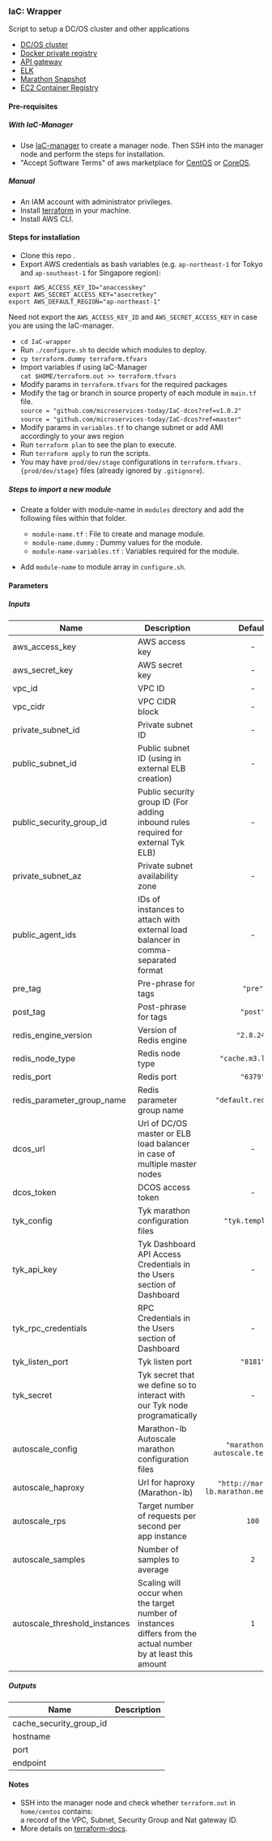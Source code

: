 ### IaC: Wrapper
Script to setup a DC/OS cluster and other applications
 - [DC/OS cluster](https://github.com/microservices-today/IaC-dcos)
 - [Docker private registry](https://github.com/microservices-today/IaC-dcos-docker-registry)
 - [API gateway](https://github.com/microservices-today/IaC-api-gateway)
 - [ELK](https://github.com/microservices-today/IaC-elk)
 - [Marathon Snapshot](https://github.com/microservices-today/IaC-marathon-snapshots)
 - [EC2 Container Registry](https://github.com/microservices-today/IaC-ecr)
 
#### Pre-requisites
##### With IaC-Manager
- Use [IaC-manager](https://github.com/microservices-today/IaC-manager) to create a manager node. Then SSH into the manager node and perform the steps for installation.
- "Accept Software Terms" of aws marketplace for [CentOS](https://aws.amazon.com/marketplace/search/results?searchTerms=centos&page=1&ref_=nav_search_box) or [CoreOS](https://aws.amazon.com/marketplace/search/results?searchTerms=coreos&page=1&ref_=nav_search_box).

##### Manual
- An IAM account with administrator privileges.
- Install [terraform](https://www.terraform.io/intro/getting-started/install.html) in your machine.
- Install AWS CLI.

#### Steps for installation
- Clone this repo .
- Export AWS credentials as bash variables (e.g. `ap-northeast-1` for Tokyo and `ap-southeast-1` for Singapore region):
```
export AWS_ACCESS_KEY_ID="anaccesskey" 
export AWS_SECRET_ACCESS_KEY="asecretkey"
export AWS_DEFAULT_REGION="ap-northeast-1"
```  
Need not export the `AWS_ACCESS_KEY_ID` and `AWS_SECRET_ACCESS_KEY` in case you are using the IaC-manager. 
- `cd IaC-wrapper`
- Run `./configure.sh` to decide which modules to deploy. 
- `cp terraform.dummy terraform.tfvars`
- Import variables if using IaC-Manager  
`cat $HOME/terraform.out >> terraform.tfvars`
- Modify params in `terraform.tfvars` for the required packages
- Modify the tag or branch in source property of each module in `main.tf` file.   
`source = "github.com/microservices-today/IaC-dcos?ref=v1.0.2"` 
`source = "github.com/microservices-today/IaC-dcos?ref=master"` 
- Modify params in `variables.tf` to change subnet or add AMI accordingly to your aws region
- Run `terraform plan` to see the plan to execute.
- Run `terraform apply` to run the scripts.
- You may have `prod/dev/stage` configurations in
`terraform.tfvars.{prod/dev/stage}` files (already ignored by `.gitignore`).

##### Steps to import a new module
- Create a folder with module-name in `modules` directory and add the following files within that folder.
  - `module-name.tf`             : File to create and manage module.
  - `module-name.dummy`          : Dummy values for the module.
  - `module-name-variables.tf`   : Variables required for the module.

- Add `module-name` to module array in `configure.sh`.

#### Parameters

##### Inputs

| Name | Description | Default | Required |
|------|-------------|:-----:|:-----:|
| aws_access_key | AWS access key | - | yes |
| aws_secret_key | AWS secret key | - | yes |
| vpc_id | VPC ID | - | yes |
| vpc_cidr | VPC CIDR block | - | yes |
| private_subnet_id | Private subnet ID | - | yes |
| public_subnet_id | Public subnet ID (using in external ELB creation) | - | yes |
| public_security_group_id | Public security group ID (For adding inbound rules required for external Tyk ELB) | - | yes |
| private_subnet_az | Private subnet availability zone | - | yes |
| public_agent_ids | IDs of instances to attach with external load balancer in comma-separated format | - | yes |
| pre_tag | Pre-phrase for tags | `"pre"` | no |
| post_tag | Post-phrase for tags | `"post"` | no |
| redis_engine_version | Version of Redis engine | `"2.8.24"` | no |
| redis_node_type | Redis node type | `"cache.m3.large"` | no |
| redis_port | Redis port | `"6379"` | no |
| redis_parameter_group_name | Redis parameter group name | `"default.redis2.8"` | no |
| dcos_url | Url of DC/OS master or ELB load balancer in case of multiple master nodes | - | yes |
| dcos_token | DCOS access token | - | yes |
| tyk_config | Tyk marathon configuration files | `"tyk.template"` | no |
| tyk_api_key | Tyk Dashboard API Access Credentials in the Users section of Dashboard | - | yes |
| tyk_rpc_credentials | RPC Credentials in the Users section of Dashboard | - | yes |
| tyk_listen_port | Tyk listen port | `"8181"` | no |
| tyk_secret | Tyk secret that we define so to interact with our Tyk node programatically | - | yes |
| autoscale_config | Marathon-lb Autoscale marathon configuration files | `"marathon-lb-autoscale.template"` | no |
| autoscale_haproxy | Url for haproxy (Marathon-lb) | `"http://marathon-lb.marathon.mesos:9090"` | no |
| autoscale_rps | Target number of requests per second per app instance  | `100` | no |
| autoscale_samples | Number of samples to average | `2` | no |
| autoscale_threshold_instances | Scaling will occur when the target number of instances differs from the actual number by at least this amount | `1` | no |

##### Outputs

| Name | Description |
|------|-------------|
| cache_security_group_id |  |
| hostname |  |
| port |  |
| endpoint |  |

#### Notes
- SSH into the manager node and check whether `terraform.out` in `home/centos` contains:    
a record of the VPC, Subnet, Security Group and Nat gateway ID.
- More details on [terraform-docs](https://github.com/segmentio/terraform-docs).
